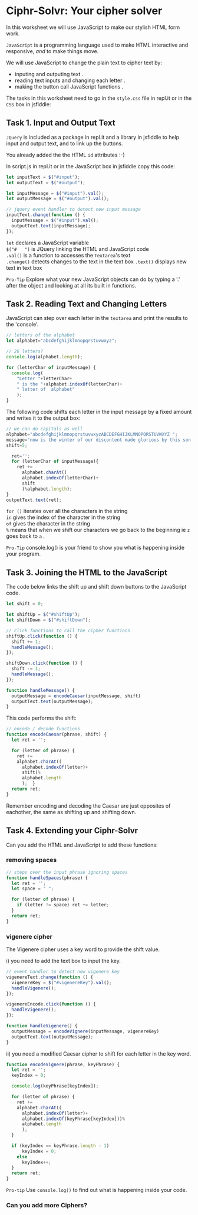 # Ciphr-Solvr: Your cipher solver


In this worksheet we will use JavaScript to make our stylish HTML form work. 

`JavaScript` is a programming language used to make HTML interactive and responsive, *and* to make things move. 

We will use JavaScript to change the plain text to cipher text by:
* inputing and outputing text .  
* reading text inputs and changing each letter .  
* making the button call JavaScript functions .  

The tasks in this worksheet need to go in the `style.css` file in repl.it or in the `CSS` box in jsfiddle:

## Task 1. Input and Output Text

`JQuery` is included as a package in repl.it and a library in jsfiddle to help input and output text, and to link up the buttons.

You already added the the HTML `id` attributes :-)

In script.js in repl.it or in the JavaScript box in jsfiddle copy this code:

```javascript
let inputText = $("#input");
let outputText = $("#output");

let inputMessage = $("#input").val();
let outputMessage = $("#output").val();

// jquery event handler to detect new input message
inputText.change(function () {
  inputMessage = $("#input").val();
  outputText.text(inputMessage);
});

```
`let` declares a JavaScript variable   
`$("#   ")` is JQuery linking the HTML and JavaScript code    
`.val()` is a function to accesses the `Textarea`'s text   
`.change()` detects changes to the text in the text box
`.text()` displays new text in text box   

`Pro-Tip` Explore what your new JavaScript objects can do by typing a '.' after the object and looking at all its built in functions.

## Task 2. Reading Text and Changing Letters

JavaScript can step over each letter in the `textarea` and print the results to the 'console'.

```javascript
// letters of the alphabet
let alphabet="abcdefghijklmnopqrstuvwxyz";

// 26 letters?
console.log(alphabet.length);

for (letterChar of inputMessage) {
  console.log(
    "Letter "+letterChar+
    " is the "+alphabet.indexOf(letterChar)+
    " letter of  alphabet"
    );
}
```

The following code shifts each letter in the input message by a fixed amount and writes it to the output box:

```javascript
// we can do capitals as well
alphabet="abcdefghijklmnopqrstuvwxyzABCDEFGHIJKLMNOPQRSTUVWXYZ ";
message="now is the winter of our discontent made glorious by this son of York!";
shift=5;

  ret='';
  for (letterChar of inputMessage){
    ret +=
      alphabet.charAt((
      alphabet.indexOf(letterChar)+
      shift
      )%alphabet.length);
}
outputText.text(ret);
```

`for ()` iterates over all the characters in the string   
`in` gives the index of the character in the string   
`of` gives the character in the string   
`%` means that when we shift our characters we go back to the beginning ie `z` goes back to `a` .  

`Pro-Tip` console.log() is your friend to show you what is happening inside your program.

## Task 3. Joining the HTML to the JavaScript

The code below links the shift up and shift down buttons to the JavaScript code.

```javascript
let shift = 0;

let shiftUp = $("#shiftUp");
let shiftDown = $("#shiftDown");

// click functions to call the cipher functions
shiftUp.click(function () {
  shift += 1;
  handleMessage();
});

shiftDown.click(function () {
  shift -= 1;
  handleMessage();
});

function handleMessage() {
  outputMessage = encodeCaesar(inputMessage, shift)
  outputText.text(outputMessage);
}
```

This code performs the shift:

```javascript
// encode / decode functions
function encodeCaesar(phrase, shift) {
  let ret = '';

  for (letter of phrase) {
    ret +=
    alphabet.charAt((
      alphabet.indexOf(letter)+
      shift)%
      alphabet.length
      );  }
  return ret;
}
```
Remember encoding and decoding the Caesar are just opposites of eachother, the same as shifting up and shifting down.

## Task 4. Extending your Ciphr-Solvr

Can you add the HTML and JavaScript to add these functions:

### removing spaces

```javascript
// steps over the input phrase ignoring spaces
function handleSpaces(phrase) {
  let ret = '';
  let space = " ";

  for (letter of phrase) {
    if (letter != space) ret += letter;
  }
  return ret;
}
```

### vigenere cipher

The Vigenere cipher uses a key word to provide the shift value.

i) you need to add the text box to input the key.

```javascript
// event handler to detect new vigenere key
vigenereText.change(function () {
  vigenereKey = $("#vigenereKey").val();
  handleVigenere();
});

vigenereEncode.click(function () {
  handleVigenere();
});

function handleVigenere() {
  outputMessage = encodeVignere(inputMessage, vigenereKey)
  outputText.text(outputMessage);
}
```

ii) you need a modified Caesar cipher to shift for each letter in the key word.

```javascript
function encodeVignere(phrase, keyPhrase) {
  let ret = '';
  keyIndex = 0;

  console.log(keyPhrase[keyIndex]);

  for (letter of phrase) {
    ret +=
    alphabet.charAt((
      alphabet.indexOf(letter)+
      alphabet.indexOf(keyPhrase[keyIndex]))%
      alphabet.length
      );
  }

  if (keyIndex == keyPhrase.length - 1)
      keyIndex = 0;
    else
      keyIndex++;
  }
  return ret;
}

```

`Pro-tip` Use `console.log()` to find out what is happening inside your code.

### Can you add more Ciphers?
